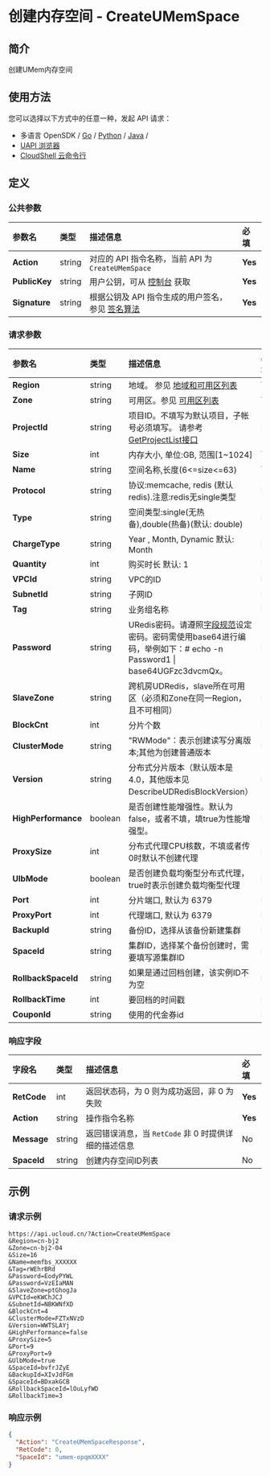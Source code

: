 # 创建内存空间 - CreateUMemSpace

## 简介

创建UMem内存空间






## 使用方法

您可以选择以下方式中的任意一种，发起 API 请求：
- 多语言 OpenSDK / [Go](https://github.com/ucloud/ucloud-sdk-go) / [Python](https://github.com/ucloud/ucloud-sdk-python3) / [Java](https://github.com/ucloud/ucloud-sdk-java) /
- [UAPI 浏览器](https://console.ucloud.cn/uapi/detail?id=CreateUMemSpace)
- [CloudShell 云命令行](https://shell.ucloud.cn/)


## 定义

### 公共参数

| 参数名 | 类型 | 描述信息 | 必填 |
|:---|:---|:---|:---|
| **Action**     | string  | 对应的 API 指令名称，当前 API 为 `CreateUMemSpace`                        | **Yes** |
| **PublicKey**  | string  | 用户公钥，可从 [控制台](https://console.ucloud.cn/uapi/apikey) 获取                                             | **Yes** |
| **Signature**  | string  | 根据公钥及 API 指令生成的用户签名，参见 [签名算法](api/summary/signature.md)  | **Yes** |

### 请求参数

| 参数名 | 类型 | 描述信息 | 必填 |
|:---|:---|:---|:---|
| **Region** | string | 地域。 参见 [地域和可用区列表](https://docs.ucloud.cn/api/summary/regionlist) |**Yes**|
| **Zone** | string | 可用区。参见 [可用区列表](https://docs.ucloud.cn/api/summary/regionlist) |**Yes**|
| **ProjectId** | string | 项目ID。不填写为默认项目，子帐号必须填写。 请参考[GetProjectList接口](https://docs.ucloud.cn/api/summary/get_project_list) |No|
| **Size** | int | 内存大小, 单位:GB, 范围[1\~1024] |**Yes**|
| **Name** | string | 空间名称,长度(6<=size<=63) |**Yes**|
| **Protocol** | string | 协议:memcache, redis (默认redis).注意:redis无single类型 |No|
| **Type** | string | 空间类型:single(无热备),double(热备)(默认: double) |No|
| **ChargeType** | string | Year , Month, Dynamic 默认: Month |No|
| **Quantity** | int | 购买时长 默认: 1 |No|
| **VPCId** | string | VPC的ID |No|
| **SubnetId** | string | 子网ID |No|
| **Tag** | string | 业务组名称 |No|
| **Password** | string | URedis密码。请遵照[字段规范](api/uhost-api/specification)设定密码。密码需使用base64进行编码，举例如下：# echo -n Password1 \| base64UGFzc3dvcmQx。 |No|
| **SlaveZone** | string | 跨机房UDRedis，slave所在可用区（必须和Zone在同一Region，且不可相同） |No|
| **BlockCnt** | int | 分片个数 |No|
| **ClusterMode** | string | "RWMode"：表示创建读写分离版本;其他为创建普通版本 |No|
| **Version** | string | 分布式分片版本（默认版本是4.0，其他版本见DescribeUDRedisBlockVersion） |No|
| **HighPerformance** | boolean | 是否创建性能增强性。默认为false，或者不填，填true为性能增强型。 |No|
| **ProxySize** | int | 分布式代理CPU核数，不填或者传0时默认不创建代理 |No|
| **UlbMode** | boolean | 是否创建负载均衡型分布式代理，true时表示创建负载均衡型代理 |No|
| **Port** | int | 分片端口, 默认为 6379 |No|
| **ProxyPort** | int | 代理端口, 默认为 6379 |No|
| **BackupId** | string | 备份ID，选择从该备份新建集群 |No|
| **SpaceId** | string | 集群ID，选择某个备份创建时，需要填写源集群ID |No|
| **RollbackSpaceId** | string | 如果是通过回档创建，该实例ID不为空 |No|
| **RollbackTime** | int | 要回档的时间戳 |No|
| **CouponId** | string | 使用的代金券id |No|

### 响应字段

| 字段名 | 类型 | 描述信息 | 必填 |
|:---|:---|:---|:---|
| **RetCode** | int | 返回状态码，为 0 则为成功返回，非 0 为失败 |**Yes**|
| **Action** | string | 操作指令名称 |**Yes**|
| **Message** | string | 返回错误消息，当 `RetCode` 非 0 时提供详细的描述信息 |No|
| **SpaceId** | string | 创建内存空间ID列表 |No|




## 示例

### 请求示例
    
```
https://api.ucloud.cn/?Action=CreateUMemSpace
&Region=cn-bj2
&Zone=cn-bj2-04
&Size=16
&Name=memfbs_XXXXXX
&Tag=rWEhrBRd
&Password=EodyPYWL
&Password=VzEIaMAN
&SlaveZone=ptGhogJa
&VPCId=eKWChJCJ
&SubnetId=NBKWNfXD
&BlockCnt=4
&ClusterMode=FZTxNVzD
&Version=WWTSLAYj
&HighPerformance=false
&ProxySize=5
&Port=9
&ProxyPort=9
&UlbMode=true
&SpaceId=bvfrJZyE
&BackupId=XIvJdFGm
&SpaceId=BDxakGCB
&RollbackSpaceId=lOuLyfWD
&RollbackTime=3
```

### 响应示例
    
```json
{
  "Action": "CreateUMemSpaceResponse",
  "RetCode": 0,
  "SpaceId": "umem-opqmXXXX"
}
```





